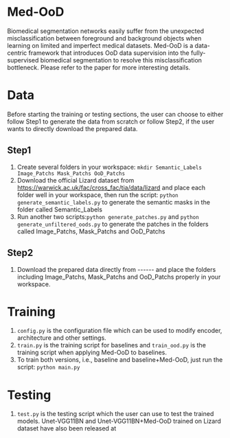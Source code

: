 # Med-OoD
Biomedical segmentation networks easily suffer from the unexpected misclassification between foreground and background objects when learning on limited and imperfect medical datasets. Med-OoD is a data-centric framework that introduces OoD data supervision into the fully-supervised biomedical segmentation to resolve this misclassification bottleneck. Please refer to the paper for more interesting details. 

# Data
Before starting the training or testing sections, the user can choose to either follow Step1 to generate the data from scratch or follow Step2, if the user wants to directly download the prepared data.
## Step1
1. Create several folders in your workspace:
```mkdir Semantic_Labels Image_Patchs Mask_Patchs OoD_Patchs```
2. Download the official Lizard dataset from https://warwick.ac.uk/fac/cross_fac/tia/data/lizard and place each folder well in your workspace, then run the script: ```python generate_semantic_labels.py``` to generate the semantic masks in the folder called Semantic_Labels
3. Run another two scripts:```python generate_patches.py``` and ```python generate_unfiltered_oods.py``` to generate the patches in the folders called Image_Patchs, Mask_Patchs and OoD_Patchs 
## Step2
1. Download the prepared data directly from ------ and place the folders including Image_Patchs, Mask_Patchs and OoD_Patchs properly in your workspace. 
# Training
1. ```config.py``` is the configuration file which can be used to modify encoder, architecture and other settings. 
2. ```train.py``` is the training script for baselines and ```train_ood.py``` is the training script when applying Med-OoD to baselines. 
3. To train both versions, i.e., baseline and baseline+Med-OoD, just run the script: ```python main.py```
# Testing
1. ```test.py``` is the testing script which the user can use to test the trained models. Unet-VGG11BN and Unet-VGG11BN+Med-OoD trained on Lizard dataset have also been released at 
